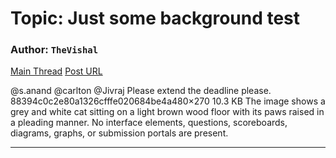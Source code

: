 # Topic: Just some background test

### Author: `TheVishal`
[Main Thread](https://discourse.onlinedegree.iitm.ac.in/t/just-some-background-test/167699)
[Post URL](https://discourse.onlinedegree.iitm.ac.in/t/just-some-background-test/167699/1)

[post_number]: 1
@s.anand @carlton @Jivraj
Please extend the deadline please.
88394c0c2e80a1326cfffe020684be4a480×270 10.3 KB
The image shows a grey and white cat sitting on a light brown wood floor with its paws raised in a pleading manner.  No interface elements, questions, scoreboards, diagrams, graphs, or submission portals are present.

---

